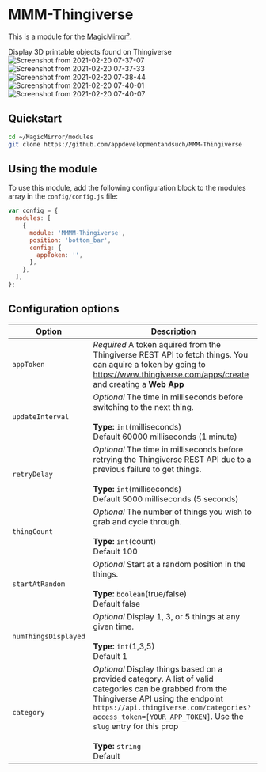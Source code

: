 # MMM-Thingiverse

This is a module for the [MagicMirror²](https://github.com/MichMich/MagicMirror/).

Display 3D printable objects found on Thingiverse
![Screenshot from 2021-02-20 07-37-07](https://user-images.githubusercontent.com/22528729/108597418-89b64800-734e-11eb-90c5-a78c7f01bd71.png)
![Screenshot from 2021-02-20 07-37-33](https://user-images.githubusercontent.com/22528729/108597419-8a4ede80-734e-11eb-8643-2063ada05341.png)
![Screenshot from 2021-02-20 07-38-44](https://user-images.githubusercontent.com/22528729/108597457-c41fe500-734e-11eb-8f7f-ff8b95c21a26.png)
![Screenshot from 2021-02-20 07-40-01](https://user-images.githubusercontent.com/22528729/108597474-ddc12c80-734e-11eb-92ec-2fbdcc4ba0ab.png)
![Screenshot from 2021-02-20 07-40-07](https://user-images.githubusercontent.com/22528729/108597475-de59c300-734e-11eb-82c3-f52ef78004f5.png)

## Quickstart

```bash
cd ~/MagicMirror/modules
git clone https://github.com/appdevelopmentandsuch/MMM-Thingiverse
```

## Using the module

To use this module, add the following configuration block to the modules array in the `config/config.js` file:

```js
var config = {
  modules: [
    {
      module: 'MMMM-Thingiverse',
      position: 'bottom_bar',
      config: {
        appToken: '',
      },
    },
  ],
};
```

## Configuration options

| Option               | Description                                                                                                                                                                                                                                                                                     |
| -------------------- | ----------------------------------------------------------------------------------------------------------------------------------------------------------------------------------------------------------------------------------------------------------------------------------------------- |
| `appToken`           | _Required_ A token aquired from the Thingiverse REST API to fetch things. You can aquire a token by going to https://www.thingiverse.com/apps/create and creating a **Web App**                                                                                                                 |
| `updateInterval`     | _Optional_ The time in milliseconds before switching to the next thing. <br><br>**Type:** `int`(milliseconds) <br>Default 60000 milliseconds (1 minute)                                                                                                                                         |
| `retryDelay`         | _Optional_ The time in milliseconds before retrying the Thingiverse REST API due to a previous failure to get things. <br><br>**Type:** `int`(milliseconds) <br>Default 5000 milliseconds (5 seconds)                                                                                           |
| `thingCount`         | _Optional_ The number of things you wish to grab and cycle through. <br><br>**Type:** `int`(count) <br>Default 100                                                                                                                                                                              |
| `startAtRandom`      | _Optional_ Start at a random position in the things. <br><br>**Type:** `boolean`(true/false) <br>Default false                                                                                                                                                                                  |
| `numThingsDisplayed` | _Optional_ Display 1, 3, or 5 things at any given time. <br><br>**Type:** `int`(1,3,5) <br>Default 1                                                                                                                                                                                            |
| `category`           | _Optional_ Display things based on a provided category. A list of valid categories can be grabbed from the Thingiverse API using the endpoint `https://api.thingiverse.com/categories?access_token=[YOUR_APP_TOKEN]`. Use the `slug` entry for this prop <br><br>**Type:** `string` <br>Default |
